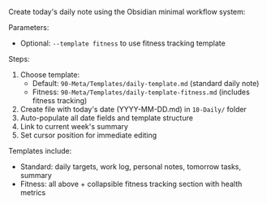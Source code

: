 Create today's daily note using the Obsidian minimal workflow system:

Parameters: 
- Optional: `--template fitness` to use fitness tracking template

Steps:
1. Choose template:
   - Default: `90-Meta/Templates/daily-template.md` (standard daily note)
   - Fitness: `90-Meta/Templates/daily-template-fitness.md` (includes fitness tracking)
2. Create file with today's date (YYYY-MM-DD.md) in `10-Daily/` folder
3. Auto-populate all date fields and template structure
4. Link to current week's summary
5. Set cursor position for immediate editing

Templates include:
- Standard: daily targets, work log, personal notes, tomorrow tasks, summary
- Fitness: all above + collapsible fitness tracking section with health metrics